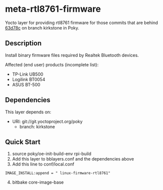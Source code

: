 # meta-rtl8761-firmware

Yocto layer for providing rtl8761 firmware for those commits that are behind [63d78c](https://git.yoctoproject.org/poky/commit/meta/recipes-kernel/linux-firmware?h=kirkstone&id=63d78c8a5dfcad16cd407f97e0c99d502f15e209) on branch kirkstone in Poky.


## Description
Install binary firmware files required by Realtek Bluetooth devices.

Affected (end user) products (incomplete list):
- TP-Link UB500
- Logilink BT0054
- ASUS BT-500

## Dependencies

This layer depends on:
* URI: git://git.yoctoproject.org/poky
  * branch: kirkstone


## Quick Start
1. source poky/oe-init-build-env rpi-build
2. Add this layer to bblayers.conf and the dependencies above
3. Add this line to conf/local.conf

```
IMAGE_INSTALL:append = " linux-firmware-rtl8761"
```

4. bitbake core-image-base
